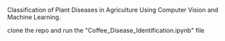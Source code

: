 Classification of Plant Diseases in Agriculture Using Computer Vision and Machine Learning.

clone the repo and run the "Coffee_Disease_Identification.ipynb" file 
